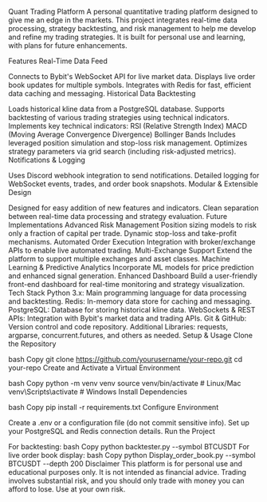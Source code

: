 Quant Trading Platform
A personal quantitative trading platform designed to give me an edge in the markets. This project integrates real-time data processing, strategy backtesting, and risk management to help me develop and refine my trading strategies. It is built for personal use and learning, with plans for future enhancements.

Features
Real-Time Data Feed

Connects to Bybit's WebSocket API for live market data.
Displays live order book updates for multiple symbols.
Integrates with Redis for fast, efficient data caching and messaging.
Historical Data Backtesting

Loads historical kline data from a PostgreSQL database.
Supports backtesting of various trading strategies using technical indicators.
Implements key technical indicators:
RSI (Relative Strength Index)
MACD (Moving Average Convergence Divergence)
Bollinger Bands
Includes leveraged position simulation and stop-loss risk management.
Optimizes strategy parameters via grid search (including risk-adjusted metrics).
Notifications & Logging

Uses Discord webhook integration to send notifications.
Detailed logging for WebSocket events, trades, and order book snapshots.
Modular & Extensible Design

Designed for easy addition of new features and indicators.
Clean separation between real-time data processing and strategy evaluation.
Future Implementations
Advanced Risk Management
Position sizing models to risk only a fraction of capital per trade.
Dynamic stop-loss and take-profit mechanisms.
Automated Order Execution
Integration with broker/exchange APIs to enable live automated trading.
Multi-Exchange Support
Extend the platform to support multiple exchanges and asset classes.
Machine Learning & Predictive Analytics
Incorporate ML models for price prediction and enhanced signal generation.
Enhanced Dashboard
Build a user-friendly front-end dashboard for real-time monitoring and strategy visualization.
Tech Stack
Python 3.x: Main programming language for data processing and backtesting.
Redis: In-memory data store for caching and messaging.
PostgreSQL: Database for storing historical kline data.
WebSockets & REST APIs: Integration with Bybit's market data and trading APIs.
Git & GitHub: Version control and code repository.
Additional Libraries: requests, argparse, concurrent.futures, and others as needed.
Setup & Usage
Clone the Repository

bash
Copy
git clone https://github.com/yourusername/your-repo.git
cd your-repo
Create and Activate a Virtual Environment

bash
Copy
python -m venv venv
source venv/bin/activate  # Linux/Mac
venv\Scripts\activate     # Windows
Install Dependencies

bash
Copy
pip install -r requirements.txt
Configure Environment

Create a .env or a configuration file (do not commit sensitive info).
Set up your PostgreSQL and Redis connection details.
Run the Project

For backtesting:
bash
Copy
python backtester.py --symbol BTCUSDT
For live order book display:
bash
Copy
python Display_order_book.py --symbol BTCUSDT --depth 200
Disclaimer
This platform is for personal use and educational purposes only. It is not intended as financial advice. Trading involves substantial risk, and you should only trade with money you can afford to lose. Use at your own risk.

